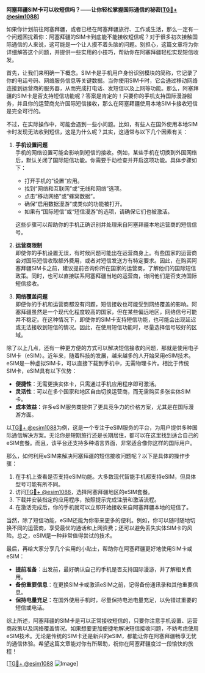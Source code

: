 **阿塞拜疆SIM卡可以收短信吗？——让你轻松掌握国际通信的秘密[[TG💪+ @esim1088](https://t.me/s/esim1088)]**

如果你计划前往阿塞拜疆，或者已经在阿塞拜疆旅行、工作或生活，那么一定有一个问题困扰着你：阿塞拜疆的SIM卡到底能不能接收短信呢？对于很多初次接触国际通信的人来说，这可能是一个让人摸不着头脑的问题。别担心，这篇文章将为你详细解答这个问题，并提供一些实用的小技巧，帮助你在阿塞拜疆轻松实现短信收发。

首先，让我们来明确一下概念。SIM卡是手机用户身份识别模块的简称，它记录了你的电话号码、网络服务信息等关键数据。当你使用SIM卡时，它会通过移动网络连接到运营商的服务器，从而完成打电话、发短信以及上网等功能。那么，阿塞拜疆的SIM卡是否支持短信功能呢？答案是肯定的！只要你的手机支持国际漫游服务，并且你的运营商允许国际短信接收，那么在阿塞拜疆使用本地SIM卡接收短信是完全可行的。

不过，在实际操作中，可能会遇到一些小问题。比如，有些人在国外使用本地SIM卡时发现无法收到短信，这是为什么呢？其实，这通常与以下几个因素有关：

1. **手机设置问题**  
   手机的网络设置可能会影响到短信的接收。例如，某些手机在切换到外国网络后，默认关闭了国际短信功能。你需要手动检查并开启这项功能。具体步骤如下：
   - 打开手机的“设置”应用。
   - 找到“网络和互联网”或“无线和网络”选项。
   - 点击“移动网络”或“蜂窝数据”。
   - 确保“启用数据漫游”或类似的功能被打开。
   - 如果有“国际短信”或“短信漫游”的选项，请确保它们也被激活。

   这些步骤可以帮助你的手机正确识别并处理来自阿塞拜疆本地运营商的短信信号。

2. **运营商限制**  
   即使你的手机设置无误，有时候问题可能出在运营商身上。有些国家的运营商会对国际短信收取额外费用，或者对短信发送方有特定要求。因此，在购买阿塞拜疆SIM卡之前，建议提前咨询你所在国家的运营商，了解他们的国际短信政策。同时，也可以直接联系阿塞拜疆当地的运营商，询问他们是否支持国际短信接收。

3. **网络覆盖问题**  
   即便你的手机和运营商都没有问题，短信接收也可能受到网络覆盖的影响。阿塞拜疆虽然是一个现代化程度较高的国家，但在某些偏远地区，网络信号可能并不稳定。在这种情况下，即使你的SIM卡支持短信功能，也可能会出现延迟或无法接收到短信的情况。因此，在使用短信功能时，尽量选择信号较好的区域。

除了以上几点，还有一种更方便的方式可以解决短信接收的问题，那就是使用电子SIM卡（eSIM）。近年来，随着科技的发展，越来越多的人开始采用eSIM技术。eSIM是一种虚拟SIM卡，可以直接下载到手机中，无需物理卡片。相比于传统SIM卡，eSIM具有以下优势：
- **便捷性**：无需更换实体卡，只需通过手机应用程序即可激活。
- **灵活性**：可以在多个国家和地区自由切换运营商，而无需购买多张实体SIM卡。
- **成本效益**：许多eSIM服务商提供了更具竞争力的价格方案，尤其是在国际漫游方面。

以[TG💪+ @esim1088](https://t.me/s/esim1088)为例，这是一个专注于eSIM服务的平台，为用户提供多种国际通信解决方案。无论你是短期旅行还是长期居住，都可以在这里找到适合自己的eSIM套餐。而且，该平台还支持多种语言界面，非常适合像你这样的国际用户。

那么，如何利用eSIM来解决阿塞拜疆的短信接收问题呢？以下是具体的操作步骤：
1. 在手机上查看是否支持eSIM功能。大多数现代智能手机都支持eSIM，但具体型号可能有所不同。
2. 访问[TG💪+ @esim1088](https://t.me/s/esim1088)，选择阿塞拜疆地区的eSIM套餐。
3. 下载并安装指定的应用程序，按照提示完成注册和激活流程。
4. 在激活完成后，你的手机就可以立即开始接收来自阿塞拜疆本地的短信了。

当然，除了短信功能，eSIM还能为你带来更多的便利。例如，你可以随时随地切换不同的运营商，享受最优的通话和上网资费；还可以避免丢失实体SIM卡的风险。总之，eSIM是一种非常值得尝试的技术。

最后，再给大家分享几个实用的小贴士，帮助你在阿塞拜疆更好地使用SIM卡或eSIM：
- **提前准备**：出发前，最好确认自己的手机是否支持国际漫游，并了解相关费用。
- **备份重要信息**：在更换SIM卡或激活eSIM之前，记得备份通讯录和其他重要信息。
- **保持电量充足**：在国外使用手机时，尽量保持电池电量充足，以免错过重要的短信或电话。

综上所述，阿塞拜疆的SIM卡是可以正常接收短信的，只要你注意手机设置、运营商政策以及网络覆盖情况。如果想要更加便捷地解决短信接收问题，不妨考虑使用eSIM技术。无论是传统的SIM卡还是新兴的eSIM，都能让你在阿塞拜疆畅享无忧的通信体验。希望这篇文章能对你有所帮助，祝你在阿塞拜疆度过一段愉快的旅程！

[[TG💪+ @esim1088](https://t.me/s/esim1088) ![Image](https://i.postimg.cc/4NQfJmqS/Snipaste-2025-05-13-00-14-12.png)]